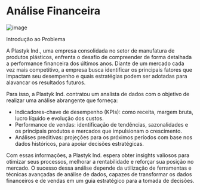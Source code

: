 
# Análise Financeira

![image](https://github.com/user-attachments/assets/81b5db63-efca-4cfa-bff3-1891a4cd5b84)

Introdução ao Problema

A Plastyk Ind., uma empresa consolidada no setor de manufatura de produtos plásticos, enfrenta o desafio de compreender de forma detalhada a performance financeira dos últimos anos. 
Diante de um mercado cada vez mais competitivo, a empresa busca identificar os principais fatores que impactam seu desempenho e quais estratégias podem ser adotadas para alavancar os resultados futuros.

Para isso, a Plastyk Ind. contratou um analista de dados com o objetivo de realizar uma análise abrangente que forneça:

 - Indicadores-chave de desempenho (KPIs): como receita, margem bruta, lucro líquido e evolução dos custos.
 - Performance de vendas: identificação de tendências, sazonalidades e os principais produtos e mercados que impulsionam o crescimento.
 - Análises preditivas: projeções para os próximos períodos com base nos dados históricos, para apoiar decisões estratégicas.

Com essas informações, a Plastyk Ind. espera obter insights valiosos para otimizar seus processos, melhorar a rentabilidade e reforçar sua posição no mercado. 
O sucesso dessa análise depende da utilização de ferramentas e técnicas avançadas de análise de dados, capazes de transformar os dados financeiros e de vendas em um guia estratégico para a tomada de decisões.
